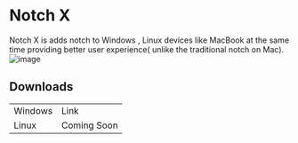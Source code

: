 # Notch X

Notch X is adds notch to Windows , Linux devices like MacBook at the same time providing better user experience( unlike the traditional notch on Mac).
![image](https://user-images.githubusercontent.com/64083352/146631829-9ab55233-83ef-4c56-9a20-8275aee4fde9.png)

## Downloads
<table>
<tr>
<td>Windows</td>
<td>Link</td>
</tr>
<tr>
<td>Linux</td>
<td>Coming Soon</td>
</tr>
</table>
